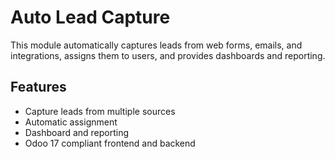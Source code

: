# Auto Lead Capture

This module automatically captures leads from web forms, emails, and integrations, assigns them to users, and provides dashboards and reporting.

## Features
- Capture leads from multiple sources
- Automatic assignment
- Dashboard and reporting
- Odoo 17 compliant frontend and backend
